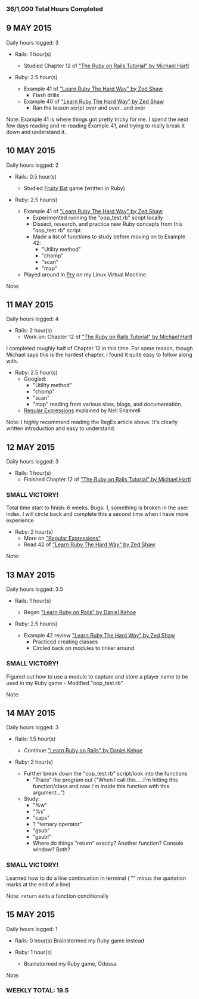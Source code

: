 ### 36/1,000 Total Hours Completed

## 9 MAY 2015
Daily hours logged: 3

- Rails: 1 hour(s)
	- Studied Chapter 12 of ["The Ruby on Rails Tutorial" by Michael Hartl](http://www.railstutorial.org "Ruby On Rails Tutorial")
	
- Ruby: 2.5 hour(s)
	- Example 41 of ["Learn Ruby The Hard Way" by Zed Shaw](http://www.learnrubythehardway.org/book "LRTHW Book")
		- Flash drills
	- Example 40 of ["Learn Ruby The Hard Way" by Zed Shaw](http://www.learnrubythehardway.org/book "LRTHW Book")
		- Ran the lesson script over and over...and over
	
Note: Example 41 is where things got pretty tricky for me. I spend the next few days reading and re-reading
Example 41, and trying to really break it down and understand it.

## 10 MAY 2015
Daily hours logged: 2

- Rails: 0.5 hour(s)
	- Studied [Fruity Bat](https://www.youtube.com/watch?v=QtIlyU2Br3o "Fruit Bat Ruby Game") game (written in Ruby)
	
- Ruby: 2.5 hour(s)
	- Example 41 of ["Learn Ruby The Hard Way" by Zed Shaw](http://www.learnrubythehardway.org/book "LRTHW Book")
		- Experimented running the "oop_test.rb" script locally
		- Dissect, research, and practice new Ruby concepts from this "oop_test.rb" script
		- Made a list of functions to study before moving on to Example 42:
			- "Utility method"
			- "chomp"
			- "scan"
			- "map"
	- Played around in [Pry](http://pryrepl.org/ "Pry") on my Linux Virtual Machine
	
Note: 

## 11 MAY 2015
Daily hours logged: 4

- Rails: 2 hour(s)
	- Work on: Chapter 12 of ["The Ruby on Rails Tutorial" by Michael Hartl](http://www.railstutorial.org "Ruby On Rails Tutorial")
	
I completed roughly half of Chapter 12 in this time. For some reason, though Michael says this
is the hardest chapter, I found it quite easy to follow along with.
	
- Ruby: 2.5 hour(s)
	- Googled:
		- "Utility method"
		- "chomp"
		- "scan"
		- "map"
		reading from various sites, blogs, and documentation.
	- [Regular Expressions](https://www.blueboxcloud.com/insight/blog-article/using-regular-expressions-in-ruby-part-1-of-3 "REGEX by Nell Shamrell") explained by Nell Shamrell
	
Note: I highly recommend reading the RegEx article above. It's clearly written introduction and easy to understand.

## 12 MAY 2015
Daily hours logged: 3

- Rails: 1 hour(s)
	- Finished Chapter 12 of ["The Ruby on Rails Tutorial" by Michael Hartl](http://www.railstutorial.org "Ruby On Rails Tutorial")
	
### SMALL VICTORY! 
Total time start to finish: 6 weeks.
Bugs: 1, something is broken in the user index.
I will circle back and complete this a second time when I have more experience
	
- Ruby: 2 hour(s)
	- More on ["Regular Expressions"](http://www.regular-expressions.info/ruby.html "RegEx Info")
	- Read 42 of ["Learn Ruby The Hard Way" by Zed Shaw](http://www.learnrubythehardway.org/book "LRTHW Book")
	
Note: 

## 13 MAY 2015
Daily hours logged: 3.5

- Rails: 1 hour(s)
	- Began ["Learn Ruby on Rails" by Daniel Kehoe](http://www.learn-rails.com "Learn Rails")
	
- Ruby: 2.5 hour(s)
	- Example 42 review ["Learn Ruby The Hard Way" by Zed Shaw](http://www.learnrubythehardway.org/book "LRTHW Book")
		- Practiced creating classes
		- Circled back on modules to tinker around

### SMALL VICTORY!
Figured out how to use a module to capture and store a player name to be used in my Ruby game
		- Modified "oop_test.rb"
	
Note: 

## 14 MAY 2015
Daily hours logged: 3

- Rails: 1.5 hour(s)
	- Continue ["Learn Ruby on Rails" by Daniel Kehoe](http://www.learn-rails.com "Learn Rails")

-   Ruby: 2 hour(s)
	- Further break down the "oop_test.rb" script/look into the functions
		- "Trace" the program out
		("When I call this.....I'm hitting this function/class and now I'm inside this function with this argument...")
	- Study:
		- "%w"
		- "%s"
		- "caps"
		- ? "ternary operator"
		- "gsub"
		- "gsub!"
		- Where do things "return" exactly? Another function? Console window? Both?

### SMALL VICTORY!
Learned how to do a line continuation in terminal
( "\" minus the quotation marks at the end of a line)
		
		
Note: `return` exits a function conditionally

## 15 MAY 2015
Daily hours logged: 1

- Rails: 0 hour(s)
Brainstormed my Ruby game instead
	
- Ruby: 1 hour(s)
	- Brainstormed my Ruby game, Odessa
	
Note: 
### WEEKLY TOTAL: 19.5


